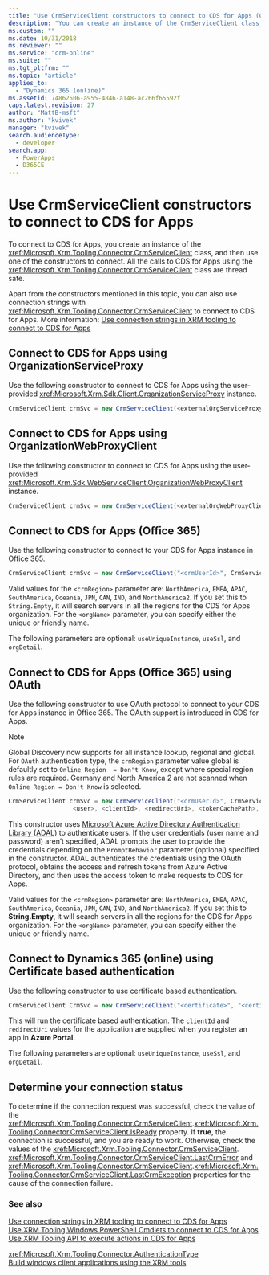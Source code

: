```yaml
---
title: "Use CrmServiceClient constructors to connect to CDS for Apps (Common Data Service for Apps)| Microsoft Docs"
description: "You can create an instance of the CrmServiceClient class, and then use one of the constructors to connect to Common Data Service for Apps"
ms.custom: ""
ms.date: 10/31/2018
ms.reviewer: ""
ms.service: "crm-online"
ms.suite: ""
ms.tgt_pltfrm: ""
ms.topic: "article"
applies_to: 
  - "Dynamics 365 (online)"
ms.assetid: 74862506-a955-4846-a148-ac266f65592f
caps.latest.revision: 27
author: "MattB-msft"
ms.author: "kvivek"
manager: "kvivek"
search.audienceType: 
  - developer
search.app: 
  - PowerApps
  - D365CE
---
```

# Use CrmServiceClient constructors to connect to CDS for Apps

To connect to CDS for Apps, you create an instance of the <xref:Microsoft.Xrm.Tooling.Connector.CrmServiceClient> class, and then use one of the constructors to connect. All the calls to CDS for Apps using the <xref:Microsoft.Xrm.Tooling.Connector.CrmServiceClient> class are thread safe.  
  
Apart from the constructors mentioned in this topic, you can also use connection strings with <xref:Microsoft.Xrm.Tooling.Connector.CrmServiceClient> to connect to CDS for Apps. More information: [Use connection strings in XRM tooling to connect to CDS for Apps](use-connection-strings-xrm-tooling-connect.md)  
  
<a name="orgServiceproxy"></a>

## Connect to CDS for Apps using OrganizationServiceProxy

 Use the following constructor to connect to CDS for Apps using the user-provided <xref:Microsoft.Xrm.Sdk.Client.OrganizationServiceProxy> instance.  
  
```csharp
CrmServiceClient crmSvc = new CrmServiceClient(<externalOrgServiceProxy>);  
```  
  
<a name="orgWebProxyClient"></a>

## Connect to CDS for Apps using OrganizationWebProxyClient

 Use the following constructor to connect to CDS for Apps using the user-provided <xref:Microsoft.Xrm.Sdk.WebServiceClient.OrganizationWebProxyClient> instance.  
  
```csharp
CrmServiceClient crmSvc = new CrmServiceClient(<externalOrgWebProxyClient>);  
```  
  
<a name="Office365"></a>

## Connect to CDS for Apps (Office 365)

 Use the following constructor to connect to your CDS for Apps instance in Office 365.  
  
```csharp  
CrmServiceClient crmSvc = new CrmServiceClient("<crmUserId>", CrmServiceClient.MakeSecureString("<crmPassword>"), "<crmRegion>", "<orgName>", useUniqueInstance:false, useSsl:false, <orgDetail>, isOffice365:false);  
```  
  
 Valid values for the `<crmRegion>` parameter are:  `NorthAmerica`, `EMEA`, `APAC`, `SouthAmerica`,  `Oceania`, `JPN`, `CAN`, `IND`, and `NorthAmerica2`. If you set this to `String.Empty`, it will search servers in all the regions for the CDS for Apps organization. For the `<orgName>` parameter, you can specify either the unique or friendly name.  
  
 The following parameters are optional:  `useUniqueInstance`, `useSsl`, and `orgDetail`.  
  
<a name="Office365oAuth"></a>

## Connect to CDS for Apps (Office 365) using OAuth
 
 Use the following constructor to use OAuth protocol to connect to your CDS for Apps instance in Office 365. The OAuth support is introduced in CDS for Apps.  
  
> [!NOTE]
>  Global Discovery now supports for all instance lookup, regional and global. For `OAuth` authentication type, the `crmRegion` parameter value global is defaultly set to `Online Region  = Don't Know`, except where special region rules are required. 
>  Germany and North America 2 are not scanned when `Online Region = Don't Know` is selected.

```csharp  
CrmServiceClient crmSvc = new CrmServiceClient("<crmUserId>", CrmServiceClient.MakeSecureString("<crmPassword>"), "<crmRegion>", "<orgName>", useUniqueInstance:false, <orgDetail>,  
                  <user>, <clientId>, <redirectUri>, <tokenCachePath>, <externalOrgWebProxyClient>, PromptBehavior.Auto);  
```  
  
 This constructor uses [Microsoft Azure Active Directory Authentication Library (ADAL)](/azure/active-directory/develop/active-directory-authentication-libraries) to authenticate users. If the user credentials (user name and password) aren’t specified, ADAL prompts the user to provide the credentials depending on the `PromptBehavior` parameter (optional) specified in the constructor. ADAL authenticates the credentials using the OAuth protocol, obtains the access and refresh tokens from Azure Active Directory, and then uses the access token to make requests to CDS for Apps.  
  
 Valid values for the `<crmRegion>` parameter are: `NorthAmerica`, `EMEA`, `APAC`, `SouthAmerica`, `Oceania`, `JPN`, `CAN`, `IND`, and `NorthAmerica2`. If you set this to **String.Empty**, it will search servers in all the regions for the CDS for Apps organization. For the `<orgName>` parameter, you can specify either the unique or friendly name.  
  
<!-- No on-premises or IFD enabled for this version yet
<a name="ActiveDirectory"></a>

## Connect to CDS for Apps on-premises (Active Directory)

Use the following constructor to connect to an on-premises instance with Active Directory authentication.  
  
```csharp  
CrmServiceClient crmSvc = new CrmServiceClient(new System.Net.NetworkCredential("<credential>"), authType, "<hostName>", "<port>", "<orgName>", useUniqueInstance:false, useSsl:false, <orgDetail>);  
  
```  
  
 This will run an Active Directory authentication based on the specified domain. For the `<hostName>` parameter, specify the host name of your CDS for Apps server, for example: `cdstest`. For the `<orgName>` parameter, you can specify either the unique or friendly name.  
The following parameters are optional: `useUniqueInstance`, `useSsl`, and `orgDetail`.  
  
<a name="IFD"></a> 
  
## Connect to CDS for Apps Internet-facing deployment (IFD) 
 
 Use the following constructor to connect to a CDS for Apps IFD instance.  
  
```csharp
CrmServiceClient crmSvc = new CrmServiceClient(new System.Net.NetworkCredential("<credential>"), authType, "<hostName>", "<port>", "<orgName>", useUniqueInstance:false, useSsl:false, <orgDetail>);  
  
```  
  
 This will run a claims-based authentication based on the specified local domain. This is useful for customers that use AD FS, and have configured their CDS for Apps server as claims, where the user population lives in the same AD FS domain as the CDS for Apps server. For the `<hostName>` parameter, specify the host name of your CDS for Apps server, for example, `cdstest`. For the `<orgName>` parameter, you can specify either the unique or friendly name.  
  
 The following parameters are optional: `useUniqueInstance`,  `useSsl`, and `orgDetail`.  
  
<a name="OPoAuth"></a> 

## Connect to CDS for Apps Internet-facing deployment (IFD) using OAuth

 Use the following constructor to use the OAuth protocol in Active Directory Federation Services (AD FS) in Windows Server 2012 R2 to connect to a CDS for Apps IFD instance. For this constructor to work, the computer where CDS for Apps is installed must have been configured to use AD FS 2.2 as the security token service (STS).  
  
```csharp
CrmServiceClient crmSvc = new CrmServiceClient("<crmUserId>", CrmServiceClient.MakeSecureString("<crmPassword>"), "<domain>","<homeRealm>", "<hostName>", "<port>", "<orgName>", useSsl, useUniqueInstance,   
                        <orgDetail>, <user>, <clientId>, <redirectUri>, <tokenCachePath>, externalOrgWebProxyClient, PromptBehavior.Auto);  
  
```  
 The `clientId` and `redirectUri` values for the application supporting OAuth should be registered in the IFD server.  
  
 If the user credentials (user name and password) aren’t specified, ADAL prompts the user to provide the credentials depending on the `PromptBehavior` parameter (optional) specified in the constructor. ADAL authenticates the user using the security token from AD FS, and uses the token to perform actions in CDS for Apps.  
  
<a name="ClaimsBased"></a>
   
## Connect to CDS for Apps (claims-based)
  
 Use the following constructor to use claims-based authentication.  
  
```  
CrmServiceClient crmSvc = new CrmServiceClient(new System.Net.NetworkCredential("<UserId>", "<password>", “<domain>”, "<homeRealm>"),"<hostName>", "<port>", "<orgName>");    
```  
  
 This will run a claims-based authentication against the specified Home realm. This is useful for customers that use AD FS, and have configured their CDS for Apps server as claims, where the user population lives in the same AD FS domain as the CDS for Apps server. For the `<hostName>` parameter, specify the host name of your CDS for Apps server, for example, `cdstest`. For the `<orgName>` parameter, you can specify either the unique or friendly name.  
   -->
  
 ## Connect to Dynamics 365 (online) using Certificate based authentication
 Use the following constructor to use certificate based authentication.
 
 ```csharp
 CrmServiceClient CrmSvc = new CrmServiceClient("<certificate>", "<certificateStoreName>", "<certificateThumbPrint>", "<instanceUrl>", <useUniqueInstance>, <orgDetail>, <clientId>, <redirectUri>, <tokenCachePath>);
 ```
 This will run the certificate based authentication. The `clientId` and `redirectUri` values for the application are supplied when you register an app in **Azure Portal**. 
 
 The following parameters are optional: `useUniqueInstance`,  `useSsl`, and `orgDetail`.
 
<a name="Determine"></a>

## Determine your connection status
 
 To determine if the connection request was successful, check the value of the <xref:Microsoft.Xrm.Tooling.Connector.CrmServiceClient>.<xref:Microsoft.Xrm.Tooling.Connector.CrmServiceClient.IsReady> property. If **true**, the connection is successful, and you are ready to work. Otherwise, check the values of the <xref:Microsoft.Xrm.Tooling.Connector.CrmServiceClient>. <xref:Microsoft.Xrm.Tooling.Connector.CrmServiceClient.LastCrmError> and <xref:Microsoft.Xrm.Tooling.Connector.CrmServiceClient>.<xref:Microsoft.Xrm.Tooling.Connector.CrmServiceClient.LastCrmException> properties for the cause of the connection failure.  
  
### See also

[Use connection strings in XRM tooling to connect to CDS for Apps](use-connection-strings-xrm-tooling-connect.md)<br />
[Use XRM Tooling Windows PowerShell Cmdlets to connect to CDS for Apps](use-powershell-cmdlets-xrm-tooling-connect.md)<br />
[Use XRM Tooling API to execute actions in CDS for Apps](use-xrm-tooling-execute-actions.md)<br />
<!-- TODO:
[Sample: Quick Start for CDS for Apps](../sample-quick-start.md)<br /> -->
<xref:Microsoft.Xrm.Tooling.Connector.AuthenticationType><br />
[Build windows client applications using the XRM tools](build-windows-client-applications-xrm-tools.md)
